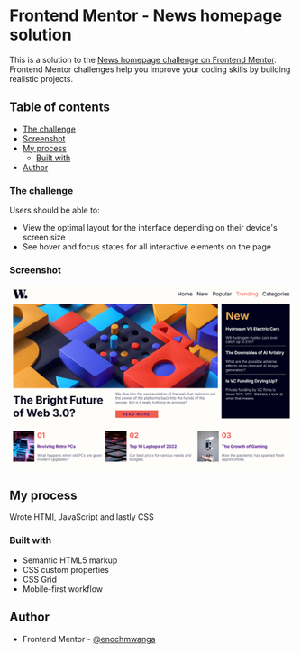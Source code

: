 # Frontend Mentor - News homepage solution

This is a solution to the [News homepage challenge on Frontend Mentor](https://www.frontendmentor.io/challenges/news-homepage-H6SWTa1MFl). Frontend Mentor challenges help you improve your coding skills by building realistic projects. 

## Table of contents

  - [The challenge](#the-challenge)
  - [Screenshot](#screenshot)
- [My process](#my-process)
  - [Built with](#built-with)
- [Author](#author)

### The challenge

Users should be able to:

- View the optimal layout for the interface depending on their device's screen size
- See hover and focus states for all interactive elements on the page

### Screenshot

![](./screenshot.png)


## My process
Wrote HTMl, JavaScript and lastly CSS

### Built with

- Semantic HTML5 markup
- CSS custom properties
- CSS Grid
- Mobile-first workflow

## Author

- Frontend Mentor - [@enochmwanga](https://www.frontendmentor.io/profile/enochmwanga)
